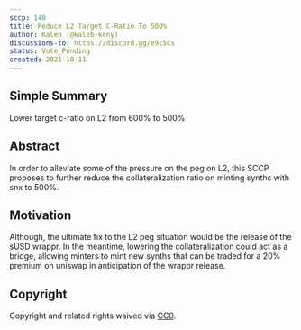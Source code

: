 ```yaml
---
sccp: 140
title: Reduce L2 Target C-Ratio To 500% 
author: Kaleb (@kaleb-keny)
discussions-to: https://discord.gg/e9c5Cs
status: Vote_Pending
created: 2021-10-11
---
```


## Simple Summary
<!--"If you can't explain it simply, you don't understand it well enough." Provide a simplified and layman-accessible explanation of the SCCP.-->

Lower target c-ratio on L2 from 600% to 500%

## Abstract
<!--A short (~200 word) description of the variable change proposed.-->

In order to alleviate some of the pressure on the peg on L2, this SCCP proposes to further reduce the collateralization ratio on minting synths with snx to 500%.

## Motivation
<!--The motivation is critical for SCCPs that want to update variables within Synthetix. It should clearly explain why the existing variable is not incentive aligned. SCCP submissions without sufficient motivation may be rejected outright.-->

 Although, the ultimate fix to the L2 peg situation would be the release of the sUSD wrappr. In the meantime, lowering the collateralization could act as a bridge, allowing minters to mint new synths that can be traded for a 20% premium on uniswap in anticipation of the wrappr release.

## Copyright
Copyright and related rights waived via [CC0](https://creativecommons.org/publicdomain/zero/1.0/).
